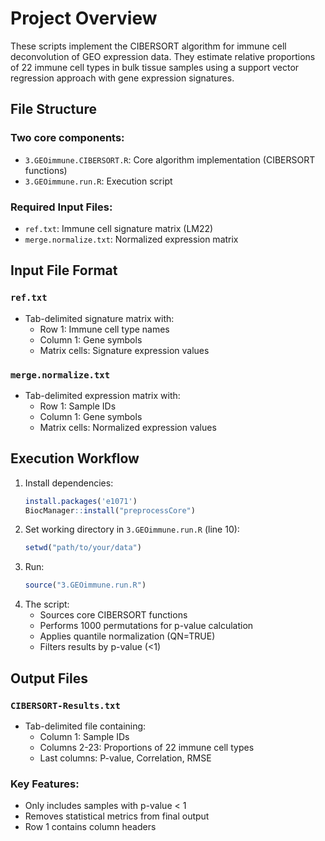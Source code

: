 # Project Overview

These scripts implement the CIBERSORT algorithm for immune cell deconvolution of GEO expression data. They estimate relative proportions of 22 immune cell types in bulk tissue samples using a support vector regression approach with gene expression signatures.

## File Structure

### Two core components:
- `3.GEOimmune.CIBERSORT.R`: Core algorithm implementation (CIBERSORT functions)
- `3.GEOimmune.run.R`: Execution script

### Required Input Files:
- `ref.txt`: Immune cell signature matrix (LM22)
- `merge.normalize.txt`: Normalized expression matrix

## Input File Format

### `ref.txt`
- Tab-delimited signature matrix with:
  - Row 1: Immune cell type names
  - Column 1: Gene symbols
  - Matrix cells: Signature expression values

### `merge.normalize.txt`
- Tab-delimited expression matrix with:
  - Row 1: Sample IDs
  - Column 1: Gene symbols
  - Matrix cells: Normalized expression values

## Execution Workflow

1. Install dependencies:
    ```r
    install.packages('e1071')
    BiocManager::install("preprocessCore")
    ```
2. Set working directory in `3.GEOimmune.run.R` (line 10):
    ```r
    setwd("path/to/your/data")
    ```
3. Run:
    ```r
    source("3.GEOimmune.run.R")
    ```
4. The script:
   - Sources core CIBERSORT functions
   - Performs 1000 permutations for p-value calculation
   - Applies quantile normalization (QN=TRUE)
   - Filters results by p-value (<1)

## Output Files

### `CIBERSORT-Results.txt`
- Tab-delimited file containing:
  - Column 1: Sample IDs
  - Columns 2-23: Proportions of 22 immune cell types
  - Last columns: P-value, Correlation, RMSE

### Key Features:
- Only includes samples with p-value < 1
- Removes statistical metrics from final output
- Row 1 contains column headers